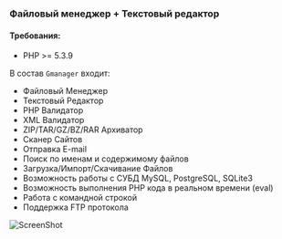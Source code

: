 ### Файловый менеджер + Текстовый редактор

#### Требования:
- PHP >= 5.3.9

В состав `Gmanager` входит:
 * Файловый Менеджер
 * Текстовый Редактор
 * PHP Валидатор
 * XML Валидатор
 * ZIP/TAR/GZ/BZ/RAR Архиватор
 * Сканер Сайтов
 * Отправка E-mail
 * Поиск по именам и содержимому файлов
 * Загрузка/Импорт/Скачивание Файлов
 * Возможность работы с СУБД MySQL, PostgreSQL, SQLite3
 * Возможность выполнения PHP кода в реальном времени (eval)
 * Работа с командной строкой
 * Поддержка FTP протокола

![ScreenShot](https://user-images.githubusercontent.com/885731/32607444-235b3218-c56a-11e7-96ff-9688d2948645.png)
